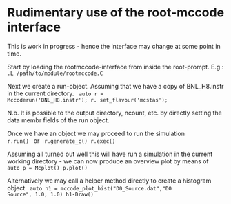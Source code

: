 # Rudimentary use of the root-mccode interface
This is work in progress - hence the interface may change at some point in time.

Start by loading the rootmccode-interface from inside the root-prompt. E.g.:
<code>
.L /path/to/module/rootmccode.C
</code>

Next we create a run-object. Assuming that we have a copy of BNL_H8.instr in the current directory.
<code>
 auto r = Mccoderun('BNL_H8.instr');
 r. set_flavour('mcstas');
</code>

N.b. It is possible to the output directory, ncount, etc. by directly setting the data membr fields of the run object.

Once we have an object we may proceed to run the simulation
<code>
 r.run()
</code>
or
<code>
r.generate_c()
r.exec()
</code>

Assuming all turned out well this will have run a simulation in the current working
directory - we can now produce an overview plot by means of
<code>
auto p = Mcplot()
p.plot()
</code>

Alternatively we may call a helper method directly to create a histogram object
<code>
auto h1 = mccode_plot_hist("D0_Source.dat","D0 Source", 1.0, 1.0)
h1-Draw()
</code>
